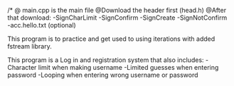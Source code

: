 /*
@ main.cpp is the main file
@Download the header first (head.h)
@After that download:
-SignCharLimit
-SignConfirm
-SignCreate
-SignNotConfirm
-acc.hello.txt (optional)

This program is to practice and get used to using iterations with added fstream library.

This program is a Log in and registration system
that also includes:
-Character limit when making username
-Limited guesses when entering password
-Looping when entering wrong username or password
